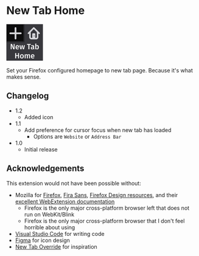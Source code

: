# New Tab Home
![icon](src/icon@2x.png)

Set your Firefox configured homepage to new tab page. Because it's what makes sense.

## Changelog
- 1.2
  - Added icon
- 1.1
  - Add preference for cursor focus when new tab has loaded
    - Options are `Website` or `Address Bar`
- 1.0
  - Initial release

## Acknowledgements
This extension would not have been possible without:
* Mozilla for [Firefox](https://www.mozilla.org/firefox/), [Fira Sans](https://mozilla.github.io/Fira/), [Firefox Design resources](https://design.firefox.com/photon/), and their [excellent WebExtension documentation](https://developer.mozilla.org/en-US/docs/Mozilla/Add-ons/WebExtensions)
  * Firefox is the only major cross-platform browser left that does not run on WebKit/Blink
  * Firefox is the only major cross-platform browser that I don't feel horrible about using
* [Visual Studio Code](https://code.visualstudio.com/) for writing code
* [Figma](https://www.figma.com/) for icon design
* [New Tab Override](https://addons.mozilla.org/en-US/firefox/addon/new-tab-override/) for inspiration
